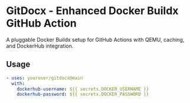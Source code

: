 # GitDocx - Enhanced Docker Buildx GitHub Action

A pluggable Docker Buildx setup for GitHub Actions with QEMU, caching, and DockerHub integration.

## Usage

```yaml
- uses: youruser/gitdocx@main
  with:
    dockerhub-username: ${{ secrets.DOCKER_USERNAME }}
    dockerhub-password: ${{ secrets.DOCKER_PASSWORD }}
